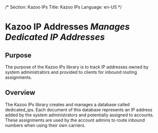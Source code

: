 /*
Section: Kazoo IPs
Title: Kazoo IPs
Language: en-US
*/

# Kazoo IP Addresses *Manages Dedicated IP Addresses*

## Purpose
The purpose of the Kazoo IPs library is to track IP addresses owned by system administrators and provided to clients for inbound routing assignments.

## Overview
The Kazoo IPs library creates and manages a database called dedicated_ips.  Each document of this database represents an IP address added by the system administrators and potentially assigned to accounts.  These assignments are used by the account admins to route inbound numbers when using their own carriers.

